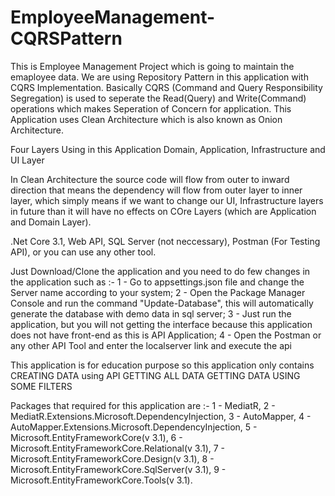 # EmployeeManagement-CQRSPattern

This is Employee Management Project which is going to maintain the emaployee data. We are using Repository Pattern in this application with CQRS Implementation. Basically CQRS (Command and Query Responsibility Segregation) is used to seperate the Read(Query) and Write(Command) operations which makes Seperation of Concern for application. This Application uses Clean Architecture which is also known as Onion Architecture.

Four Layers Using in this Application Domain, Application, Infrastructure and UI Layer

In Clean Architecture the source code will flow from outer to inward direction that means the dependency will flow from outer layer to inner layer, which simply means if we want to change our UI, Infrastructure layers in future than it will have no effects on COre Layers (which are Application and Domain Layer).

.Net Core 3.1,
Web API,
SQL Server (not neccessary),
Postman (For Testing API), or you can use any other tool.

Just Download/Clone the application and you need to do few changes in the application such as :-
1 - Go to appsettings.json file and change the Server name according to your system;
2 - Open the Package Manager Console and run the command "Update-Database", this will automatically generate the database with demo data in sql server;
3 - Just run the application, but you will not getting the interface because this application does not have front-end as this is API Application;
4 - Open the Postman or any other API Tool and enter the localserver link and execute the api

This application is for education purpose so this application only contains 
CREATING DATA using API
GETTING ALL DATA
GETTING DATA USING SOME FILTERS

Packages that required for this application are :-
1 - MediatR,
2 - MediatR.Extensions.Microsoft.DependencyInjection,
3 - AutoMapper,
4 - AutoMapper.Extensions.Microsoft.DependencyInjection,
5 - Microsoft.EntityFrameworkCore(v 3.1),
6 - Microsoft.EntityFrameworkCore.Relational(v 3.1),
7 - Microsoft.EntityFrameworkCore.Design(v 3.1),
8 - Microsoft.EntityFrameworkCore.SqlServer(v 3.1),
9 - Microsoft.EntityFrameworkCore.Tools(v 3.1).

